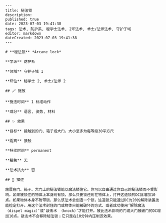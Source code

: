 
    ---
    title: 秘法锁
    description: 
    published: true
    date: 2023-07-03 19:41:38
    tags: 法术, 防护系, 秘学士法术, 2环法术, 术士/法师法术, 守护子域
    editor: markdown
    dateCreated: 2023-07-03 19:41:38
    ---

    # **秘法锁** *Arcane lock*

    **学派** 防护系 

    **领域** 守护子域 1

    **环位** 秘学士 2, 术士/法师 2

    ## 🪄 施放

    **施法时间** 1 标准动作

    **成分** 语言, 姿势, 材料

    ## ✨ 效果 

    **目标** 接触到的门、箱子或大门，大小至多为每等级30平方尺 

    **距离** 接触  

    **持续时间** permanent 

    **豁免** 无

    **法术抗力** 否

    ## 📖 描述

    施展在门、箱子、大门上的秘法锁能以魔法锁住它。你可以自由通过你自己的秘法锁而不受影响。如果被锁住的物体上本身附有锁，那么只要锁还附在物体上，打开这道锁的DC就增加10点。如果物体本身不附带锁，那么该法术会创造一个锁，这道锁只能通过DC为20的解除装置技能检定打开。用这个法术封住的门或物体只能被破坏的方式、或者成功使用‘解除魔法 （dispel magic）’或‘敲击术 （knock）’才能打开。被此法术影响的门或大门被破门的DC增加10点。敲击术不会移除秘法锁；它只是在10分钟内压制该效果。
    